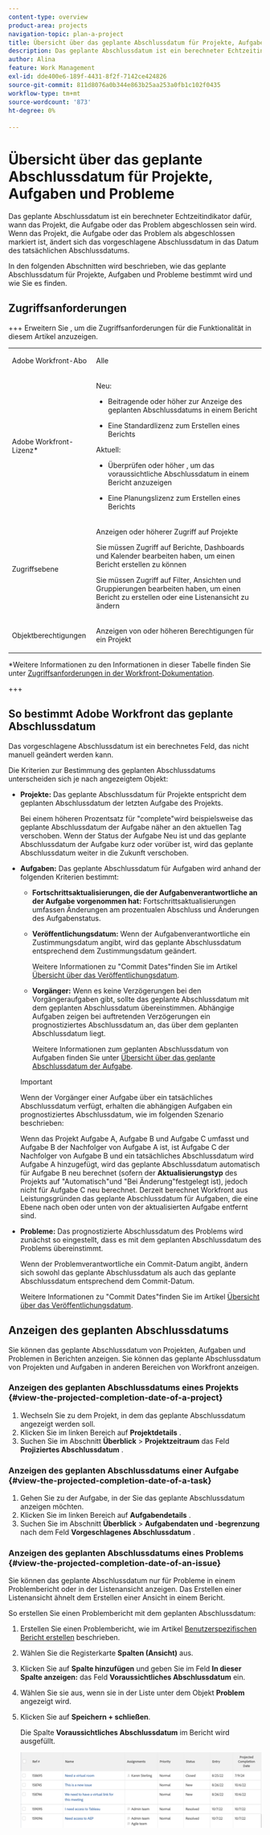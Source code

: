 ```yaml
---
content-type: overview
product-area: projects
navigation-topic: plan-a-project
title: Übersicht über das geplante Abschlussdatum für Projekte, Aufgaben und Probleme
description: Das geplante Abschlussdatum ist ein berechneter Echtzeitindikator dafür, wann das Projekt, die Aufgabe oder das Problem abgeschlossen sein wird. Wenn das Projekt, die Aufgabe oder das Problem als abgeschlossen markiert ist, ändert sich das vorgeschlagene Abschlussdatum in das Datum des tatsächlichen Abschlussdatums.
author: Alina
feature: Work Management
exl-id: dde400e6-189f-4431-8f2f-7142ce424826
source-git-commit: 811d8076a0b344e863b25aa253a0fb1c102f0435
workflow-type: tm+mt
source-wordcount: '873'
ht-degree: 0%

---
```


# Übersicht über das geplante Abschlussdatum für Projekte, Aufgaben und Probleme

<!-- Audited: 1/2024 -->

Das geplante Abschlussdatum ist ein berechneter Echtzeitindikator dafür, wann das Projekt, die Aufgabe oder das Problem abgeschlossen sein wird. Wenn das Projekt, die Aufgabe oder das Problem als abgeschlossen markiert ist, ändert sich das vorgeschlagene Abschlussdatum in das Datum des tatsächlichen Abschlussdatums.

In den folgenden Abschnitten wird beschrieben, wie das geplante Abschlussdatum für Projekte, Aufgaben und Probleme bestimmt wird und wie Sie es finden.

## Zugriffsanforderungen

+++ Erweitern Sie , um die Zugriffsanforderungen für die Funktionalität in diesem Artikel anzuzeigen.


<table style="table-layout:auto"> 
 <col> 
 <col> 
 <tbody> 
  <tr> 
   <td role="rowheader">Adobe Workfront-Abo</td> 
   <td> <p>Alle</p> </td> 
  </tr> 
  <tr> 
   <td role="rowheader">Adobe Workfront-Lizenz*</td> 
   <td> 
   <p>Neu: 
   <ul><li><p>Beitragende oder höher zur Anzeige des geplanten Abschlussdatums in einem Bericht</p></li> <li><p>Eine Standardlizenz zum Erstellen eines Berichts</p></li> </ul>

<p>Aktuell: 
   <ul><li><p>Überprüfen oder höher , um das voraussichtliche Abschlussdatum in einem Bericht anzuzeigen</p></li> 
   <li><p>Eine Planungslizenz zum Erstellen eines Berichts</p> </li></ul>
      </td> 
  </tr> 
  <tr> 
   <td role="rowheader">Zugriffsebene</td> 
   <td> <p>Anzeigen oder höherer Zugriff auf Projekte</p> <p>Sie müssen Zugriff auf Berichte, Dashboards und Kalender bearbeiten haben, um einen Bericht erstellen zu können</p> <p>Sie müssen Zugriff auf Filter, Ansichten und Gruppierungen bearbeiten haben, um einen Bericht zu erstellen oder eine Listenansicht zu ändern</p>  </td> 
  </tr> 
  <tr> 
   <td role="rowheader">Objektberechtigungen</td> 
   <td> <p>Anzeigen von oder höheren Berechtigungen für ein Projekt</p> </td> 
  </tr> 
 </tbody> 
</table>

*Weitere Informationen zu den Informationen in dieser Tabelle finden Sie unter [Zugriffsanforderungen in der Workfront-Dokumentation](/help/quicksilver/administration-and-setup/add-users/access-levels-and-object-permissions/access-level-requirements-in-documentation.md).

+++

## So bestimmt Adobe Workfront das geplante Abschlussdatum

Das vorgeschlagene Abschlussdatum ist ein berechnetes Feld, das nicht manuell geändert werden kann.

Die Kriterien zur Bestimmung des geplanten Abschlussdatums unterscheiden sich je nach angezeigtem Objekt:

* **Projekte:** Das geplante Abschlussdatum für Projekte entspricht dem geplanten Abschlussdatum der letzten Aufgabe des Projekts.

  Bei einem höheren Prozentsatz für &quot;complete&quot;wird beispielsweise das geplante Abschlussdatum der Aufgabe näher an den aktuellen Tag verschoben. Wenn der Status der Aufgabe Neu ist und das geplante Abschlussdatum der Aufgabe kurz oder vorüber ist, wird das geplante Abschlussdatum weiter in die Zukunft verschoben.

* **Aufgaben:** Das geplante Abschlussdatum für Aufgaben wird anhand der folgenden Kriterien bestimmt:

   * **Fortschrittsaktualisierungen, die der Aufgabenverantwortliche an der Aufgabe vorgenommen hat:** Fortschrittsaktualisierungen umfassen Änderungen am prozentualen Abschluss und Änderungen des Aufgabenstatus.
   * **Veröffentlichungsdatum:** Wenn der Aufgabenverantwortliche ein Zustimmungsdatum angibt, wird das geplante Abschlussdatum entsprechend dem Zustimmungsdatum geändert.

     Weitere Informationen zu &quot;Commit Dates&quot;finden Sie im Artikel [Übersicht über das Veröffentlichungsdatum](../../../manage-work/projects/updating-work-in-a-project/overview-of-commit-dates.md).

   * **Vorgänger:** Wenn es keine Verzögerungen bei den Vorgängeraufgaben gibt, sollte das geplante Abschlussdatum mit dem geplanten Abschlussdatum übereinstimmen. Abhängige Aufgaben zeigen bei auftretenden Verzögerungen ein prognostiziertes Abschlussdatum an, das über dem geplanten Abschlussdatum liegt.

     Weitere Informationen zum geplanten Abschlussdatum von Aufgaben finden Sie unter [Übersicht über das geplante Abschlussdatum der Aufgabe](../../../manage-work/tasks/task-information/task-planned-completion-date.md).

  >[!IMPORTANT]
  >
  >Wenn der Vorgänger einer Aufgabe über ein tatsächliches Abschlussdatum verfügt, erhalten die abhängigen Aufgaben ein prognostiziertes Abschlussdatum, wie im folgenden Szenario beschrieben:
  >
  >
  >Wenn das Projekt Aufgabe A, Aufgabe B und Aufgabe C umfasst und Aufgabe B der Nachfolger von Aufgabe A ist, ist Aufgabe C der Nachfolger von Aufgabe B und ein tatsächliches Abschlussdatum wird Aufgabe A hinzugefügt, wird das geplante Abschlussdatum automatisch für Aufgabe B neu berechnet (sofern der **Aktualisierungstyp** des Projekts auf &quot;Automatisch&quot;und &quot;Bei Änderung&quot;festgelegt ist), jedoch nicht für Aufgabe C neu berechnet. Derzeit berechnet Workfront aus Leistungsgründen das geplante Abschlussdatum für Aufgaben, die eine Ebene nach oben oder unten von der aktualisierten Aufgabe entfernt sind.

* **Probleme:** Das prognostizierte Abschlussdatum des Problems wird zunächst so eingestellt, dass es mit dem geplanten Abschlussdatum des Problems übereinstimmt.

  Wenn der Problemverantwortliche ein Commit-Datum angibt, ändern sich sowohl das geplante Abschlussdatum als auch das geplante Abschlussdatum entsprechend dem Commit-Datum.

  Weitere Informationen zu &quot;Commit Dates&quot;finden Sie im Artikel [Übersicht über das Veröffentlichungsdatum](../../../manage-work/projects/updating-work-in-a-project/overview-of-commit-dates.md).

## Anzeigen des geplanten Abschlussdatums

Sie können das geplante Abschlussdatum von Projekten, Aufgaben und Problemen in Berichten anzeigen. Sie können das geplante Abschlussdatum von Projekten und Aufgaben in anderen Bereichen von Workfront anzeigen.

### Anzeigen des geplanten Abschlussdatums eines Projekts {#view-the-projected-completion-date-of-a-project}

1. Wechseln Sie zu dem Projekt, in dem das geplante Abschlussdatum angezeigt werden soll.
1. Klicken Sie im linken Bereich auf **Projektdetails** .
1. Suchen Sie im Abschnitt **Überblick** > **Projektzeitraum** das Feld **Projiziertes Abschlussdatum** .

### Anzeigen des geplanten Abschlussdatums einer Aufgabe {#view-the-projected-completion-date-of-a-task}

1. Gehen Sie zu der Aufgabe, in der Sie das geplante Abschlussdatum anzeigen möchten.
1. Klicken Sie im linken Bereich auf **Aufgabendetails** .
1. Suchen Sie im Abschnitt **Überblick** > **Aufgabendaten und -begrenzung** nach dem Feld **Vorgeschlagenes Abschlussdatum** .

### Anzeigen des geplanten Abschlussdatums eines Problems {#view-the-projected-completion-date-of-an-issue}

Sie können das geplante Abschlussdatum nur für Probleme in einem Problembericht oder in der Listenansicht anzeigen. Das Erstellen einer Listenansicht ähnelt dem Erstellen einer Ansicht in einem Bericht.

So erstellen Sie einen Problembericht mit dem geplanten Abschlussdatum:

1. Erstellen Sie einen Problembericht, wie im Artikel [Benutzerspezifischen Bericht erstellen](../../../reports-and-dashboards/reports/creating-and-managing-reports/create-custom-report.md) beschrieben.
1. Wählen Sie die Registerkarte **Spalten (Ansicht)** aus.
1. Klicken Sie auf **Spalte hinzufügen** und geben Sie im Feld **In dieser Spalte anzeigen:** das Feld **Voraussichtliches Abschlussdatum** ein.

1. Wählen Sie sie aus, wenn sie in der Liste unter dem Objekt **Problem** angezeigt wird.
1. Klicken Sie auf **Speichern + schließen**.

   Die Spalte **Voraussichtliches Abschlussdatum** im Bericht wird ausgefüllt.

   ![](assets/issue-projected-completion-date-in-view-nwe-350x148.png)
